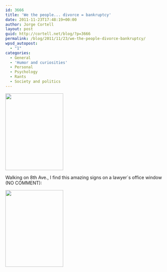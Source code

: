 ```yaml
---
id: 3666
title: 'We the people... divorce = bankruptcy'
date: 2011-11-23T17:48:19+00:00
author: Jorge Cortell
layout: post
guid: http://cortell.net/blog/?p=3666
permalink: /blog/2011/11/23/we-the-people-divorce-bankruptcy/
wpsd_autopost:
  - "1"
categories:
  - General
  - 'Humor and curiosities'
  - Personal
  - Psychology
  - Rants
  - Society and politics
---
```

<img class="aligncenter" title="We the people...divorce" src="http://farm8.staticflickr.com/7163/6416111787_ff1a620b92_m.jpg" alt="" width="180" height="240" />

Walking on 8th Ave., I find this amazing signs on a lawyer`s office window (NO COMMENT):

<img class="aligncenter" title="Divorce=Bankruptcy" src="http://farm8.staticflickr.com/7156/6416111843_f7a58f1967_m.jpg" alt="" width="180" height="240" />